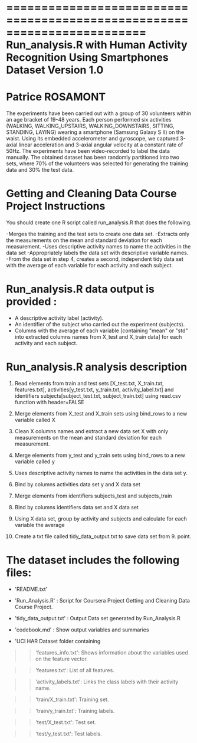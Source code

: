 ========================================================================
Run_analysis.R with Human Activity Recognition Using Smartphones Dataset
Version 1.0
========================================================================
Patrice ROSAMONT
========================================================================

The experiments have been carried out with a group of 30 volunteers within an age bracket of 19-48 years. Each person performed six activities (WALKING, WALKING_UPSTAIRS, WALKING_DOWNSTAIRS, SITTING, STANDING, LAYING) wearing a smartphone (Samsung Galaxy S II) on the waist. Using its embedded accelerometer and gyroscope, we captured 3-axial linear acceleration and 3-axial angular velocity at a constant rate of 50Hz. The experiments have been video-recorded to label the data manually. The obtained dataset has been randomly partitioned into two sets, where 70% of the volunteers was selected for generating the training data and 30% the test data. 


Getting and Cleaning Data Course Project Instructions
=====================================================
You should create one R script called run_analysis.R that does the following.

-Merges the training and the test sets to create one data set.
-Extracts only the measurements on the mean and standard deviation for each measurement.
-Uses descriptive activity names to name the activities in the data set
-Appropriately labels the data set with descriptive variable names.
-From the data set in step 4, creates a second, independent tidy data set with the average of each variable for each activity and each subject.



Run_analysis.R data output is provided :
====================================================================
- A descriptive activity label (activity).
- An identifier of the subject who carried out the experiment (subjects).
- Columns with the average of each variable [containing "mean" or "std" into extracted columns names from X_test and X_train data] for each activity and each subject. 


Run_analysis.R analysis description
===================================

1. Read elements from train and test sets [X_test.txt, X_train.txt, features.txt], activities[y_test.txt, y_train.txt, activity_label.txt] and identifiers subjects[subject_test.txt, subject_train.txt] using read.csv function with header=FALSE

2. Merge elements from X_test and X_train sets using bind_rows to a new variable called X

3. Clean X columns names and extract a new data set X with only measurements on the mean and standard deviation for each measurement.

4. Merge elements from y_test and y_train sets using bind_rows to a new variable called y

5. Uses descriptive activity names to name the activities in the data set y.

6. Bind by columns activities data set y and X data set

7. Merge elements from identifiers subjects_test and subjects_train

8. Bind by columns identifiers data set and X data set

9. Using X data set, group by activity and subjects and calculate for each variable the average

10. Create a txt file called tidy_data_output.txt to save data set from 9. point.


The dataset includes the following files:
=========================================

- 'README.txt'

- 'Run_Analysis.R' : Script for Coursera Project Getting and Cleaning Data Course Project.

- 'tidy_data_output.txt' : Output Data set generated by Run_Analysis.R

- 'codebook.md' : Show output variables and summaries

- 'UCI HAR Dataset folder containing

>> 'features_info.txt': Shows information about the variables used on the feature vector.

>> 'features.txt': List of all features.

>> 'activity_labels.txt': Links the class labels with their activity name.

>> 'train/X_train.txt': Training set.

>> 'train/y_train.txt': Training labels.

>> 'test/X_test.txt': Test set.

>> 'test/y_test.txt': Test labels.

 



